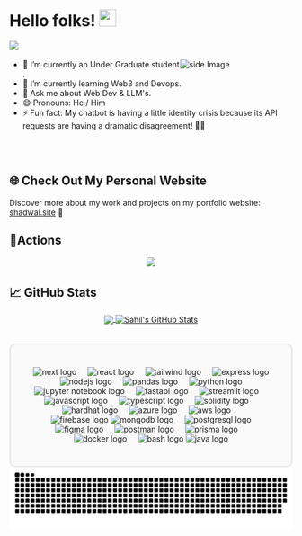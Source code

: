 # Hello folks! <img src="https://raw.githubusercontent.com/MartinHeinz/MartinHeinz/master/wave.gif" width="30px" height="30px" />
  ![](https://komarev.com/ghpvc/?username=Sahil-Shadwal&label=Profile%20Visits&color=blue&style=for-the-badge)

<img src="https://github.com/sciencepal/sciencepal/blob/master/assets/life_balance.gif" alt="side Image" align="right" width="200" height="auto" />
  
  - 🔭 I’m currently an Under Graduate student .
  - 🌱 I’m currently learning Web3 and Devops.
  - 💬 Ask me about Web Dev & LLM's.
  - 😄 Pronouns: He / Him
  - ⚡ Fun fact: My chatbot is having a little identity crisis because its API requests are having a dramatic disagreement! 🤖💥

<br><br>
## 🌐 Check Out My Personal Website

Discover more about my work and projects on my portfolio website: [shadwal.site](https://shadwal.site/) 🚀



## 🔭Actions

<div align="center">
    <img height="200px" src="https://github-readme-streak-stats.herokuapp.com/?user=Sahil-Shadwal&theme=cobalt"/>
</div>

## &#x1f4c8; GitHub Stats
<div align="center">
  <a href="https://github.com/Sahil-Shadwal/Sahil-Shadwal">
    <img align="center" src="https://github-readme-stats.vercel.app/api/top-langs/?username=Sahil-Shadwal&theme=dark&langs_count=4" />
  </a>
  <a href="https://github.com/Sahil-Shadwal/Sahil-Shadwal">
    <img align="center" src="https://github-readme-stats.vercel.app/api?username=Sahil-Shadwal&show_icons=true&line_height=27&count_private=true&theme=dark" alt="Sahil's GitHub Stats" />
  </a>
</div>
<br><br>


<div align="center" style="padding: 40px; border: 2px solid #e1e4e8; border-radius: 10px; background-color: #f9f9f9;">
  
  <!-- Web Development -->
  <img src="https://cdn.jsdelivr.net/gh/devicons/devicon@latest/icons/nextjs/nextjs-original.svg" height="40" alt="next logo" />
  <img width="12" />
  <img src="https://cdn.jsdelivr.net/gh/devicons/devicon/icons/react/react-original.svg" height="40" alt="react logo"  />
  <img width="12" />
  <img src="https://cdn.jsdelivr.net/gh/devicons/devicon@latest/icons/tailwindcss/tailwindcss-original.svg" height="40" alt="tailwind logo"/>
  <img width="12" />
  <img src="https://cdn.jsdelivr.net/gh/devicons/devicon@latest/icons/express/express-original.svg" height="40" alt="express logo"  />
  <img width="12" />
  <img src="https://cdn.jsdelivr.net/gh/devicons/devicon/icons/nodejs/nodejs-original.svg" height="40" alt="nodejs logo"  />
  <img width="12" />
  <img src="https://cdn.jsdelivr.net/gh/devicons/devicon@latest/icons/php/php-original.svg" height="40" alt="pandas logo"  />
  <img width="12" />

  <!-- Python -->
  <img src="https://cdn.jsdelivr.net/gh/devicons/devicon/icons/python/python-original.svg" height="40" alt="python logo"  />
  <img width="12" />
  <img src="https://cdn.jsdelivr.net/gh/devicons/devicon@latest/icons/jupyter/jupyter-original-wordmark.svg" height="40" alt="jupyter notebook logo" />
  <img width="12" />
  <img src="https://cdn.jsdelivr.net/gh/devicons/devicon@latest/icons/fastapi/fastapi-original.svg" height="40" alt="fastapi logo"/>
  <img width="12" />
  <img src="https://cdn.jsdelivr.net/gh/devicons/devicon@latest/icons/streamlit/streamlit-original.svg" height="40" alt="streamlit logo" />
  <img width="12" />

  <!-- JavaScript/TypeScript -->
  <img src="https://cdn.jsdelivr.net/gh/devicons/devicon/icons/javascript/javascript-original.svg" height="40" alt="javascript logo"  />
  <img width="12" />
  <img src="https://cdn.jsdelivr.net/gh/devicons/devicon/icons/typescript/typescript-original.svg" height="40" alt="typescript logo"  />
  <img width="12" />

  <!-- Blockchain -->
  <img src="https://cdn.jsdelivr.net/gh/devicons/devicon@latest/icons/solidity/solidity-original.svg" height="40" alt="solidity logo"/>
  <img width="12" />
  <img src="https://cdn.jsdelivr.net/gh/devicons/devicon@latest/icons/hardhat/hardhat-original.svg" height="40" alt="hardhat logo" />
  <img width="12" />

  <!-- Cloud Services -->
  <img src="https://cdn.jsdelivr.net/gh/devicons/devicon@latest/icons/azure/azure-original.svg" height="40" alt="azure logo"/>
  <img width="12" />
  <img src="https://cdn.jsdelivr.net/gh/devicons/devicon@latest/icons/amazonwebservices/amazonwebservices-original-wordmark.svg" height="40" alt="aws logo"/>
  <img width="12" />
  <img src="https://cdn.jsdelivr.net/gh/devicons/devicon@latest/icons/firebase/firebase-original-wordmark.svg" height="40" alt="firebase logo" />

  <!-- Databases -->
  <img src="https://cdn.jsdelivr.net/gh/devicons/devicon/icons/mongodb/mongodb-original.svg" height="40" alt="mongodb logo"  />
  <img width="12" />
  <img src="https://cdn.jsdelivr.net/gh/devicons/devicon/icons/postgresql/postgresql-original.svg" height="40" alt="postgresql logo"  />
 <!-- <img width="12" />
<!--  <img src="https://cdn.jsdelivr.net/gh/devicons/devicon@latest/icons/redis/redis-original.svg" height="40" alt="redis logo"/>
   
  <!-- Tools and Platforms -->
  <img src="https://cdn.jsdelivr.net/gh/devicons/devicon@latest/icons/figma/figma-original.svg" height="40" alt="figma logo" />
  <img width="12" />
  <img src="https://cdn.jsdelivr.net/gh/devicons/devicon@latest/icons/postman/postman-original.svg" height="40" alt="postman logo" />
  <img width="12" />
  <img src="https://cdn.jsdelivr.net/gh/devicons/devicon@latest/icons/prisma/prisma-original.svg" height="40" alt="prisma logo"/>
  <img width="12" />
  <img src="https://cdn.jsdelivr.net/gh/devicons/devicon@latest/icons/docker/docker-original-wordmark.svg" height="40" alt="docker logo"  />
  <img width="12" />
  <img src="https://cdn.jsdelivr.net/gh/devicons/devicon@latest/icons/bash/bash-original.svg" height="40" alt="bash logo" />
  <!--<img width="12" />
 <!-- <img src="https://cdn.jsdelivr.net/gh/devicons/devicon@latest/icons/kubernetes/kubernetes-original.svg" height="40" alt="kubernetes logo"/>

  <!-- Other Languages -->
  <img src="https://cdn.jsdelivr.net/gh/devicons/devicon@latest/icons/java/java-original.svg" height="40" alt="java logo"  />
</div>


<picture>
  <source media="(prefers-color-scheme: dark)" srcset="https://raw.githubusercontent.com/Sahil-Shadwal/Sahil-Shadwal/output/github-contribution-grid-snake-dark.svg">
 <source media="(prefers-color-scheme: light)" srcset="https://raw.githubusercontent.com/Sahil-Shadwal/Sahil-Shadwal/output/github-contribution-grid-snake.svg">
  <img alt="github contribution grid snake animation" src="https://raw.githubusercontent.com/Sahil-Shadwal/Sahil-Shadwal/output/github-contribution-grid-snake.svg">
</picture> 
<!--
**Sahil-Shadwal/Sahil-Shadwal** is a ✨ _special_ ✨ repository because its `README.md` (this file) appears on your GitHub profile.

Here are some ideas to get you started:

- 🔭 I’m currently working on ...
- 🌱 I’m currently learning ...
- 👯 I’m looking to collaborate on ...
- 🤔 I’m looking for help with ...
- 💬 Ask me about ...
- 📫 How to reach me: ...
- 😄 Pronouns: ...
- ⚡ Fun fact: ...
-->
